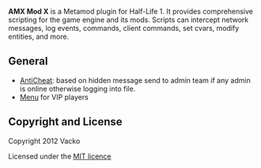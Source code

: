 **AMX Mod X** is a Metamod plugin for Half-Life 1. It provides comprehensive scripting for the game engine and its mods. Scripts can intercept network messages, log events, commands, client commands, set cvars, modify entities, and more.

## General

- [AntiCheat](https://github.com/Vacko/AMX-Mod-X/tree/master/Plugins/AntiCheat): based on hidden message send to admin team if any admin is online otherwise logging into file.
- [Menu](https://github.com/Vacko/AMX-Mod-X/tree/master/Plugins/Menu) for VIP players

## Copyright and License

Copyright 2012 Vacko

Licensed under the [MIT licence](LICENSE)